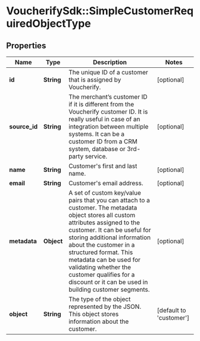# VoucherifySdk::SimpleCustomerRequiredObjectType

## Properties

| Name | Type | Description | Notes |
| ---- | ---- | ----------- | ----- |
| **id** | **String** | The unique ID of a customer that is assigned by Voucherify. | [optional] |
| **source_id** | **String** | The merchant’s customer ID if it is different from the Voucherify customer ID. It is really useful in case of an integration between multiple systems. It can be a customer ID from a CRM system, database or 3rd-party service. | [optional] |
| **name** | **String** | Customer&#39;s first and last name. | [optional] |
| **email** | **String** | Customer&#39;s email address. | [optional] |
| **metadata** | **Object** | A set of custom key/value pairs that you can attach to a customer. The metadata object stores all custom attributes assigned to the customer. It can be useful for storing additional information about the customer in a structured format. This metadata can be used for validating whether the customer qualifies for a discount or it can be used in building customer segments.  | [optional] |
| **object** | **String** | The type of the object represented by the JSON. This object stores information about the customer. | [default to &#39;customer&#39;] |

